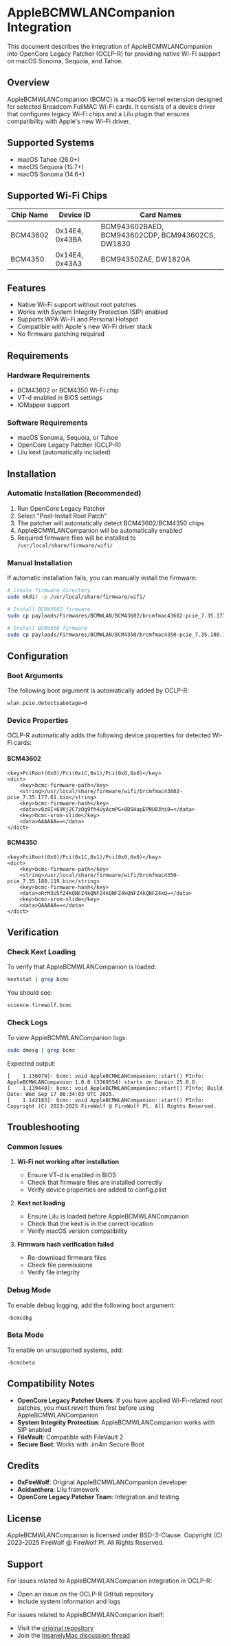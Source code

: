 # AppleBCMWLANCompanion Integration

This document describes the integration of AppleBCMWLANCompanion into OpenCore Legacy Patcher (OCLP-R) for providing native Wi-Fi support on macOS Sonoma, Sequoia, and Tahoe.

## Overview

AppleBCMWLANCompanion (BCMC) is a macOS kernel extension designed for selected Broadcom FullMAC Wi-Fi cards. It consists of a device driver that configures legacy Wi-Fi chips and a Lilu plugin that ensures compatibility with Apple's new Wi-Fi driver.

## Supported Systems

- macOS Tahoe (26.0+)
- macOS Sequoia (15.7+)
- macOS Sonoma (14.6+)

## Supported Wi-Fi Chips

| Chip Name | Device ID      | Card Names                                       |
|-----------|----------------|--------------------------------------------------|
| BCM43602  | 0x14E4, 0x43BA | BCM943602BAED, BCM943602CDP, BCM943602CS, DW1830 |
| BCM4350   | 0x14E4, 0x43A3 | BCM94350ZAE, DW1820A                             |

## Features

- Native Wi-Fi support without root patches
- Works with System Integrity Protection (SIP) enabled
- Supports WPA Wi-Fi and Personal Hotspot
- Compatible with Apple's new Wi-Fi driver stack
- No firmware patching required

## Requirements

### Hardware Requirements
- BCM43602 or BCM4350 Wi-Fi chip
- VT-d enabled in BIOS settings
- IOMapper support

### Software Requirements
- macOS Sonoma, Sequoia, or Tahoe
- OpenCore Legacy Patcher (OCLP-R)
- Lilu kext (automatically included)

## Installation

### Automatic Installation (Recommended)

1. Run OpenCore Legacy Patcher
2. Select "Post-Install Root Patch"
3. The patcher will automatically detect BCM43602/BCM4350 chips
4. AppleBCMWLANCompanion will be automatically enabled
5. Required firmware files will be installed to `/usr/local/share/firmware/wifi/`

### Manual Installation

If automatic installation fails, you can manually install the firmware:

```bash
# Create firmware directory
sudo mkdir -p /usr/local/share/firmware/wifi/

# Install BCM43602 firmware
sudo cp payloads/Firmwares/BCMWLAN/BCM43602/brcmfmac43602-pcie_7.35.177.61.bin /usr/local/share/firmware/wifi/

# Install BCM4350 firmware
sudo cp payloads/Firmwares/BCMWLAN/BCM4350/brcmfmac4350-pcie_7.35.180.119.bin /usr/local/share/firmware/wifi/
```

## Configuration

### Boot Arguments

The following boot argument is automatically added by OCLP-R:

```
wlan.pcie.detectsabotage=0
```

### Device Properties

OCLP-R automatically adds the following device properties for detected Wi-Fi cards:

#### BCM43602
```plist
<key>PciRoot(0x0)/Pci(0x1C,0x1)/Pci(0x0,0x0)</key>
<dict>
    <key>bcmc-firmware-path</key>
    <string>/usr/local/share/firmware/wifi/brcmfmac43602-pcie_7.35.177.61.bin</string>
    <key>bcmc-firmware-hash</key>
    <data>v0z8I+6VKj2C7zOg9fh4UyAcmPG+0DSHapEPNU83hi0=</data>
    <key>bcmc-srom-slide</key>
    <data>AAAAAA==</data>
</dict>
```

#### BCM4350
```plist
<key>PciRoot(0x0)/Pci(0x1C,0x1)/Pci(0x0,0x0)</key>
<dict>
    <key>bcmc-firmware-path</key>
    <string>/usr/local/share/firmware/wifi/brcmfmac4350-pcie_7.35.180.119.bin</string>
    <key>bcmc-firmware-hash</key>
    <data>oRrM3U5fZ4kQNFZ4kQNFZ4kQNFZ4kQNFZ4kQNFZ4kQ=</data>
    <key>bcmc-srom-slide</key>
    <data>QAAAAA==</data>
</dict>
```

## Verification

### Check Kext Loading

To verify that AppleBCMWLANCompanion is loaded:

```bash
kextstat | grep bcmc
```

You should see:
```
science.firewolf.bcmc
```

### Check Logs

To view AppleBCMWLANCompanion logs:

```bash
sudo dmesg | grep bcmc
```

Expected output:
```
[    1.136079]: bcmc: void AppleBCMWLANCompanion::start() PInfo: AppleBCMWLANCompanion 1.0.0 (3369554) starts on Darwin 25.0.0.
[    1.139448]: bcmc: void AppleBCMWLANCompanion::start() PInfo: Build Date: Wed Sep 17 08:34:03 UTC 2025.
[    1.142183]: bcmc: void AppleBCMWLANCompanion::start() PInfo: Copyright (C) 2023-2025 FireWolf @ FireWolf Pl. All Rights Reserved.
```

## Troubleshooting

### Common Issues

1. **Wi-Fi not working after installation**
   - Ensure VT-d is enabled in BIOS
   - Check that firmware files are installed correctly
   - Verify device properties are added to config.plist

2. **Kext not loading**
   - Ensure Lilu is loaded before AppleBCMWLANCompanion
   - Check that the kext is in the correct location
   - Verify macOS version compatibility

3. **Firmware hash verification failed**
   - Re-download firmware files
   - Check file permissions
   - Verify file integrity

### Debug Mode

To enable debug logging, add the following boot argument:

```
-bcmcdbg
```

### Beta Mode

To enable on unsupported systems, add:

```
-bcmcbeta
```

## Compatibility Notes

- **OpenCore Legacy Patcher Users**: If you have applied Wi-Fi-related root patches, you must revert them first before using AppleBCMWLANCompanion
- **System Integrity Protection**: AppleBCMWLANCompanion works with SIP enabled
- **FileVault**: Compatible with FileVault 2
- **Secure Boot**: Works with .im4m Secure Boot

## Credits

- **0xFireWolf**: Original AppleBCMWLANCompanion developer
- **Acidanthera**: Lilu framework
- **OpenCore Legacy Patcher Team**: Integration and testing

## License

AppleBCMWLANCompanion is licensed under BSD-3-Clause.
Copyright (C) 2023-2025 FireWolf @ FireWolf Pl. All Rights Reserved.

## Support

For issues related to AppleBCMWLANCompanion integration in OCLP-R:
- Open an issue on the OCLP-R GitHub repository
- Include system information and logs

For issues related to AppleBCMWLANCompanion itself:
- Visit the [original repository](https://github.com/0xFireWolf/AppleBCMWLANCompanion)
- Join the [InsanelyMac discussion thread](https://www.insanelymac.com/forum/topic/361710-broadcom-fullmac-wi-fi-support-on-macos-sonoma-sequoia-and-tahoe-without-root-patches/)